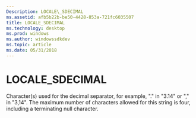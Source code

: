 ```yaml
---
Description: LOCALE\_SDECIMAL
ms.assetid: afb5b22b-be50-4428-853a-721fc6035507
title: LOCALE_SDECIMAL
ms.technology: desktop
ms.prod: windows
ms.author: windowssdkdev
ms.topic: article
ms.date: 05/31/2018
---
```


# LOCALE\_SDECIMAL

Character(s) used for the decimal separator, for example, "." in "3.14" or "," in "3,14". The maximum number of characters allowed for this string is four, including a terminating null character.

 

 



